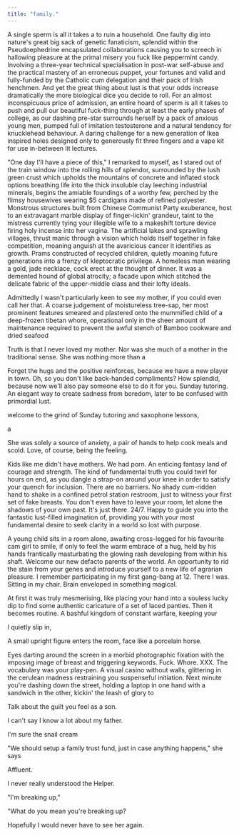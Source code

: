 ```yaml
---
title: "family."
---
```


<!-- Describe the house -->

A single sperm is all it takes a to ruin a household. One faulty dig into nature's great big sack of genetic fanaticism, splendid within the Pseudoephedrine encapsulated collaborations causing you to screech in hallowing pleasure at the primal misery you fuck like peppermint candy. Involving a three-year technical specialisation in post-war self-abuse and the practical mastery of an erroneous puppet, your fortunes and valid and fully-funded by the Catholic cum delegation and their pack of Irish henchmen. And yet the great thing about lust is that your odds increase dramatically the more biological dice you decide to roll. For an almost inconspicuous price of admission, an entire hoard of sperm is all it takes to push and pull our beautiful fuck-thing through at least the early phases of college, as our dashing pre-star surrounds herself by a pack of anxious young men, pumped full of imitation testosterone and a natural tendency for knucklehead behaviour. A daring challenge for a new generation of Ikea inspired holes designed only to generously fit three fingers and a vape kit for use in-between lit lectures.

"One day I'll have a piece of this," I remarked to myself, as I stared out of the train window into the rolling hills of splendor, surrounded by the lush green crust which upholds the mountains of concrete and inflated stock options breathing life into the thick insoluble clay leeching industrial minerals, begins the amiable foundings of a worthy few, perched by the flimsy housewives wearing $5 cardigans made of refined polyester. Monstrous structures built from Chinese Communist Party exuberance, host to an extravagant marble display of finger-lickin' grandeur, taint to the mistress currently tying your illegible wife to a makeshift torture device firing holy incense into her vagina. The artificial lakes and sprawling villages, thrust manic through a vision which holds itself together in fake competition, moaning anguish at the avaricious cancer it identifies as growth. Prams constructed of recycled children, quietly moaning future generations into a frenzy of kleptocratic privilege. A homeless man wearing a gold, jade necklace, cock erect at the thought of dinner. It was a demented hound of global atrocity; a facade upon which stitched the delicate fabric of the upper-middle class and their lofty ideals.

<!-- Describe mother -->

Admittedly I wasn't particularly keen to see my mother, if you could even call her that. A coarse judgement of moistureless tree-sap, her most prominent features smeared and plastered onto the mummified child of a deep-frozen tibetan whore, operational only in the sheer amount of maintenance required to prevent the awful stench of Bamboo cookware and dried seafood

Truth is that I never loved my mother. Nor was she much of a mother in the traditional sense. She was nothing more than a

Forget the hugs and the positive reinforces, because we have a new player in town. Oh, so you don't like back-handed compliments? How splendid, because now we'll also pay someone else to do it for you. Sunday tutoring. An elegant way to create sadness from boredom, later to be confused with primordial lust.

 welcome to the grind of Sunday tutoring and saxophone lessons,

a

<!-- look at medium article  -->

She was solely a source of anxiety, a pair of hands to help cook meals and scold. Love, of course, being the feeling.

Kids like me didn't have mothers. We had porn. An enticing fantasy land of courage and strength. The kind of fundamental truth you could twirl for hours on end, as you dangle a strap-on around your knee in order to satisfy your quench for inclusion. There are no barriers. No shady cum-ridden hand to shake in a confined petrol station restroom, just to witness your first set of fake breasts. You don't even have to leave your room, let alone the shadows of your own past. It's just there. 24/7. Happy to guide you into the fantastic lust-filled imagination of, providing you with your most fundamental desire to seek clarity in a world so lost with purpose.

A young child sits in a room alone, awaiting cross-legged for his favourite cam girl to smile, if only to feel the warm embrace of a hug, held by his hands frantically masturbating the glowing rash developing from within his shaft. Welcome our new defacto parents of the world. An opportunity to rid the stain from your genes and introduce yourself to a new life of agrarian pleasure. I remember participating in my first gang-bang at 12. There I was. Sitting in my chair. Brain enveloped in something magical.

At first it was truly mesmerising, like placing your hand into a souless lucky dip to find some authentic caricature of a set of laced panties. Then it becomes routine. A bashful kingdom of constant warfare, keeping your

I quietly slip in,

A small upright figure enters the room, face like a porcelain horse.

<!-- Decides to make porn with Milo -->

Eyes darting around the screen in a morbid photographic fixation with the imposing image of breast and triggering keywords. Fuck. Whore. XXX. The vocabulary was your play-pen. A visual casino without walls, glittering in the cerulean madness restraining you suspenseful initiation. Next minute you're dashing down the street, holding a laptop in one hand with a sandwich in the other, kickin' the leash of glory to

Talk about the guilt you feel as a son.


<!-- Father -->

I can't say I know a lot about my father.


<!-- In the bathroom -->
I'm sure the snail cream


"We should setup a family trust fund, just in case anything happens," she says



<!-- Trip to the House -->

Affluent.

I never really understood the Helper.


<!-- I end up breaking up, never seeing her again -->

"I'm breaking up,"

"What do you mean you're breaking up?


Hopefully I would never have to see her again.
